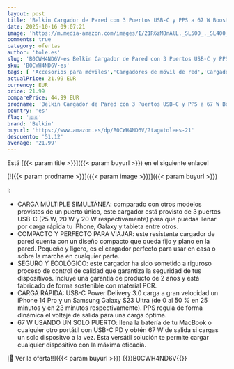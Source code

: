 ```yaml
---
layout: post
title: 'Belkin Cargador de Pared con 3 Puertos USB-C y PPS a 67 W BoostcCharge Pro  Carga rápida USB-C PD 3.1 para la Serie iPhone 16  15  MacBook Pro  AirPods  Galaxy y Otros con Power Delivery  Blanco'
date: 2025-10-16 09:07:21
image: 'https://m.media-amazon.com/images/I/21R6zM8nAlL._SL500_._SL400_.jpg'
comments: true
category: ofertas
author: 'tole.es'
slug: 'B0CWH4ND6V-es Belkin Cargador de Pared con 3 Puertos USB-C y PPS a 67 W...'
sku: 'B0CWH4ND6V-es'
tags: [ 'Accesorios para móviles','Cargadores de móvil de red','Cargadores para móviles','Comunicación móvil y accesorios','Electrónica','belkin','iphone','🇪🇸', ]
actualPrice: 21.99 EUR
currency: EUR
price: 21.99
comparePrice: 44.99 EUR
prodname: 'Belkin Cargador de Pared con 3 Puertos USB-C y PPS a 67 W BoostcCharge Pro  Carga rápida USB-C PD 3.1 para la Serie iPhone 16  15  MacBook Pro  AirPods  Galaxy y Otros con Power Delivery  Blanco'
country: 'es'
flag: '🇪🇸'
brand: 'Belkin'
buyurl: 'https://www.amazon.es/dp/B0CWH4ND6V/?tag=tolees-21'
descuento: '51.12'
average: '21.99'
---
```


Está [{{< param title >}}]({{< param buyurl >}}) en el siguiente enlace!

[![{{< param prodname >}}]({{< param image >}})]({{< param buyurl >}})

ℹ️:

- CARGA MÚLTIPLE SIMULTÁNEA: comparado con otros modelos provistos de un puerto único, este cargador está provisto de 3 puertos USB-C (25 W, 20 W y 20 W respectivamente) para que puedas llenar por carga rápida tu iPhone, Galaxy y tableta entre otros.
- COMPACTO Y PERFECTO PARA VIAJAR: este resistente cargador de pared cuenta con un diseño compacto que queda fijo y plano en la pared. Pequeño y ligero, es el cargador perfecto para usar en casa o sobre la marcha en cualquier parte.
- SEGURO Y ECOLÓGICO: este cargador ha sido sometido a riguroso proceso de control de calidad que garantiza la seguridad de tus dispositivos. Incluye una garantía de producto de 2 años y está fabricado de forma sostenible con material PCR.
- CARGA RÁPIDA: USB-C Power Delivery 3.0 carga a gran velocidad un iPhone 14 Pro y un Samsung Galaxy S23 Ultra (de 0 al 50 % en 25 minutos y en 23 minutos respectivamente). PPS regula de forma dinámica el voltaje de salida para una carga óptima.
- 67 W USANDO UN SOLO PUERTO: llena la batería de tu MacBook o cualquier otro portátil con USB-C PD y obtén 67 W de salida si cargas un solo dispositvo a la vez. Esta versátil solución te permite cargar cualquier dispositivo con la máxima eficacia.

[🛒 Ver la oferta!!]({{< param buyurl >}})
{{<world>}}B0CWH4ND6V{{</world>}}
